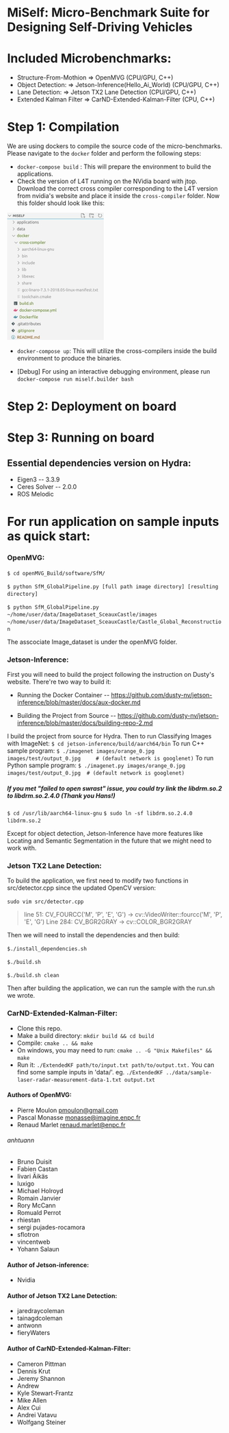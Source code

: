 # MiSelf: Micro-Benchmark Suite for Designing Self-Driving Vehicles
# Included Microbenchmarks:
- Structure-From-Mothion  =>  OpenMVG (CPU/GPU, C++)
- Object Detection:       =>  Jetson-Inference(Hello_Ai_World) (CPU/GPU, C++)
- Lane Detection:         =>  Jetson TX2 Lane Detection (CPU/GPU, C++)
- Extended Kalman Filter => CarND-Extended-Kalman-Filter (CPU, C++)

# Step 1: Compilation 
We are using dockers to compile the source code of the micro-benchmarks. Please navigate to the `docker` folder and perform the following steps:
* `docker-compose build` : This will prepare the environment to build the applications.
* Check the version of L4T running on the NVidia board with jtop. Download the correct cross compiler corresponding to the L4T version from nvidia's website and place it inside the `cross-compiler` folder. Now this folder should look like this:

![](data/folder-layout.jpg)

* `docker-compose up`: This will utilize the cross-compilers inside the build environment to produce the binaries. 

* [Debug] For using an interactive debugging environment, please run `docker-compose run miself.builder bash`

# Step 2: Deployment on board

# Step 3: Running on board
## Essential dependencies version on Hydra:
- Eigen3 -- 3.3.9
- Ceres Solver -- 2.0.0
- ROS Melodic

# For run application on sample inputs as quick start:
### OpenMVG: 
`$ cd openMVG_Build/software/SfM/`


`$ python SfM_GlobalPipeline.py [full path image directory] [resulting directory]`          

`$ python SfM_GlobalPipeline.py ~/home/user/data/ImageDataset_SceauxCastle/images ~/home/user/data/ImageDataset_SceauxCastle/Castle_Global_Reconstruction`

The asscociate Image_dataset is under the openMVG folder.

### Jetson-Inference:
First you will need to build the project following the instruction on Dusty's website.
There're two way to build it:
- Running the Docker Container  --  https://github.com/dusty-nv/jetson-inference/blob/master/docs/aux-docker.md

- Building the Project from Source  --  https://github.com/dusty-nv/jetson-inference/blob/master/docs/building-repo-2.md


I build the project from source for Hydra.
Then to run Classifying Images with ImageNet:
`$ cd jetson-inference/build/aarch64/bin`
To run C++ sample program:
`$ ./imagenet images/orange_0.jpg images/test/output_0.jpg     # (default network is googlenet)`
To run Python sample program:
`$ ./imagenet.py images/orange_0.jpg images/test/output_0.jpg  # (default network is googlenet)`

##### If you met "failed to open swrast" issue, you could try link the libdrm.so.2 to libdrm.so.2.4.0 (Thank you Hans!)
`$ cd /usr/lib/aarch64-linux-gnu`
`$ sudo ln -sf libdrm.so.2.4.0 libdrm.so.2`

Except for object detection, Jetson-Inference have more features like Locating and Semantic Segmentation in the future that we might need to work with.



### Jetson TX2 Lane Detection:
To build the application, we first need to modify two functions in src/detector.cpp since the updated OpenCV version:

`sudo vim src/detector.cpp`

> line 51: 	CV_FOURCC('M', 'P', 'E', 'G') -> cv::VideoWriter::fourcc('M', 'P', 'E', 'G')
> Line 284:	CV_BGR2GRAY -> cv::COLOR_BGR2GRAY

Then we will need to install the dependencies and then build:


`$./install_dependencies.sh`


`$./build.sh`


`$./build.sh clean`

Then after building the application, we can run the sample with the run.sh we wrote.

### CarND-Extended-Kalman-Filter:
- Clone this repo.
- Make a build directory: `mkdir build && cd build`
- Compile: `cmake .. && make`
- On windows, you may need to run: `cmake .. -G "Unix Makefiles" && make`
- Run it: `./ExtendedKF path/to/input.txt path/to/output.txt.` You can find some sample inputs in 'data/'. eg. `./ExtendedKF ../data/sample-laser-radar-measurement-data-1.txt output.txt`








#### Authors of OpenMVG:
- Pierre Moulon <pmoulon@gmail.com>
- Pascal Monasse <monasse@imagine.enpc.fr>
- Renaud Marlet <renaud.marlet@enpc.fr>

###### anhtuann
- Bruno Duisit
- Fabien Castan
- Iivari Äikäs
- luxigo
- Michael Holroyd
- Romain Janvier
- Rory McCann
- Romuald Perrot
- rhiestan
- sergi pujades-rocamora
- sflotron
- vincentweb
- Yohann Salaun




#### Author of Jetson-inference:
- Nvidia




#### Author of Jetson TX2 Lane Detection:
- jaredraycoleman 
- tainagdcoleman
- antwonn
- fieryWaters

#### Author of CarND-Extended-Kalman-Filter:
- Cameron Pittman
- Dennis Krut
- Jeremy Shannon
- Andrew
- Kyle Stewart-Frantz
- Mike Allen 
- Alex Cui 
- Andrei Vatavu
- Wolfgang Steiner









